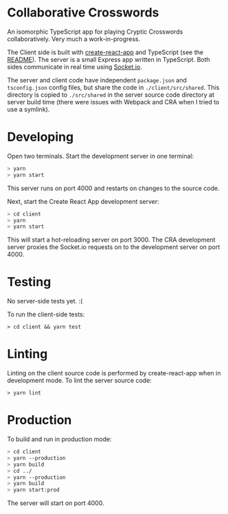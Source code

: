 # Collaborative Crosswords

An isomorphic TypeScript app for playing Cryptic Crosswords collaboratively. Very much a work-in-progress.

The Client side is built with [create-react-app](https://create-react-app.dev/) and TypeScript (see the [README](./client/README.md)). The server is a small Express app written in TypeScript. Both sides communicate in real time using [Socket.io](https://socket.io/).

The server and client code have independent `package.json` and `tsconfig.json` config files, but share the code in `./client/src/shared`. This directory is copied to `./src/shared` in the server source code directory at server build time (there were issues with Webpack and CRA when I tried to use a symlink).

# Developing

Open two terminals. Start the development server in one terminal:

```bash
> yarn
> yarn start
```

This server runs on port 4000 and restarts on changes to the source code.

Next, start the Create React App development server:

```bash
> cd client
> yarn
> yarn start
```

This will start a hot-reloading server on port 3000. The CRA development server proxies the Socket.io requests on to the development server on port 4000.

# Testing

No server-side tests yet. :(

To run the client-side tests:

```
> cd client && yarn test
```

# Linting

Linting on the client source code is performed by create-react-app when in development mode. To lint the server source code:

```
> yarn lint
```

# Production

To build and run in production mode:

```bash
> cd client
> yarn --production
> yarn build
> cd ../
> yarn --production
> yarn build
> yarn start:prod
```

The server will start on port 4000.
